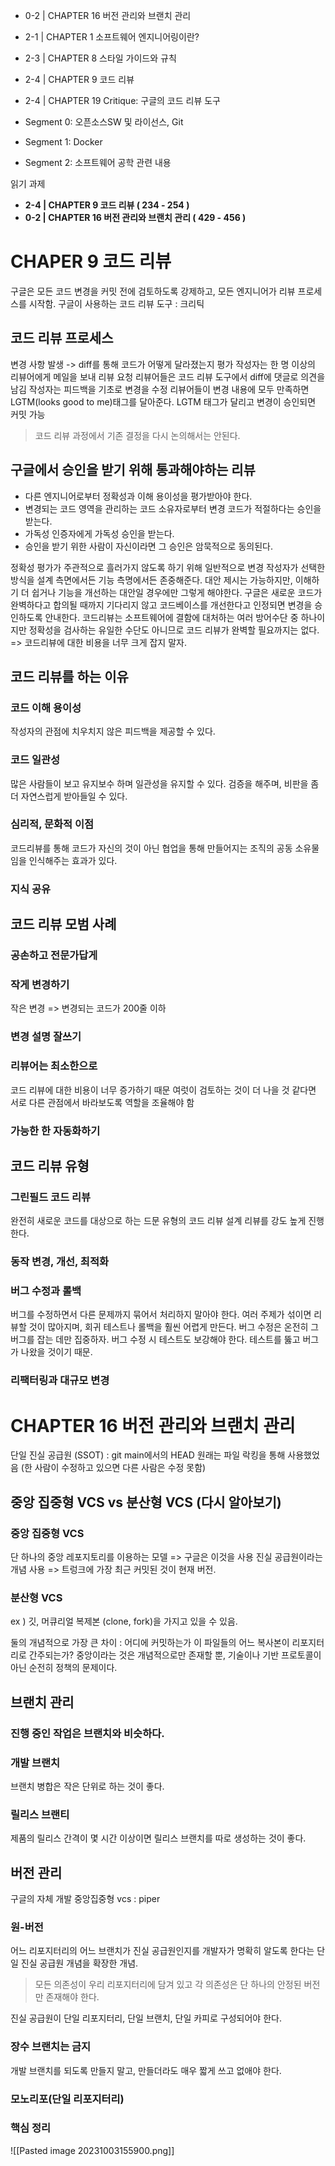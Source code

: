 - 0-2 | CHAPTER 16 버전 관리와 브랜치 관리
- 2-1 | CHAPTER 1 소프트웨어 엔지니어링이란?
- 2-3 | CHAPTER 8 스타일 가이드와 규칙
- 2-4 | CHAPTER 9 코드 리뷰
- 2-4 | CHAPTER 19 Critique: 구글의 코드 리뷰 도구

- Segment 0: 오픈소스SW 및 라이선스, Git
- Segment 1: Docker
- Segment 2: 소프트웨어 공학 관련 내용

읽기 과제
- **2-4 | CHAPTER 9 코드 리뷰 ( 234 - 254 )** 
- **0-2 | CHAPTER 16 버전 관리와 브랜치 관리 ( 429 - 456 )**

# CHAPER 9 코드 리뷰
구글은 모든 코드 변경을 커밋 전에 검토하도록 강제하고, 모든 엔지니어가 리뷰 프로세스를 시작함. 
구글이 사용하는 코드 리뷰 도구 : 크리틱
## 코드 리뷰 프로세스
변경 사항 발생 -> diff를 통해 코드가 어떻게 달라졌는지 평가
작성자는 한 명 이상의 리뷰어에게 메일을 보내 리뷰 요청
리뷰어들은 코드 리뷰 도구에서 diff에 댓글로 의견을 남김
작성자는 피드백을 기초로 변경을 수정
리뷰어들이 변경 내용에 모두 만족하면 LGTM(looks good to me)태그를 달아준다.
LGTM 태그가 달리고 변경이 승인되면 커밋 가능
> 코드 리뷰 과정에서 기존 결정을 다시 논의해서는 안된다.

## 구글에서 승인을 받기 위해 통과해야하는 리뷰
- 다른 엔지니어로부터 정확성과 이해 용이성을 평가받아야 한다.
- 변경되는 코드 영역을 관리하는 코드 소유자로부터 변경 코드가 적절하다는 승인을 받는다.
- 가독성 인증자에게 가독성 승인을 받는다.
- 승인을 받기 위한 사람이 자신이라면 그 승인은 암묵적으로 동의된다.

정확성 평가가 주관적으로 흘러가지 않도록 하기 위해 일반적으로 변경 작성자가 선택한 방식을 설계 측면에서든 기능 측명에서든  존중해준다. 대안 제시는 가능하지만, 이해하기 더 쉽거나 기능을 개선하는 대안일 경우에만 그렇게 해야한다.
구글은 새로운 코드가 완벽하다고 합의될 때까지 기다리지 않고 코드베이스를 개선한다고 인정되면 변경을 승인하도록 안내한다.
코드리뷰는 소프트웨어에 결함에 대처하는 여러 방어수단 중 하나이지만 정확성을 검사하는 유일한 수단도 아니므로 코드 리뷰가 완벽할 필요까지는 없다. => 코드리뷰에 대한 비용을 너무 크게 잡지 말자.

## 코드 리뷰를 하는 이유

### 코드 이해 용이성
작성자의 관점에 치우치지 않은 피드백을 제공할 수 있다.
### 코드 일관성
많은 사람들이 보고 유지보수 하며 일관성을 유지할 수 있다.
검증을 해주며, 비판을 좀 더 자연스럽게 받아들일 수 있다. 
### 심리적, 문화적 이점
코드리뷰를 통해 코드가 자신의 것이 아닌 협업을 통해 만들어지는 조직의 공동 소유물임을 인식해주는 효과가 있다.
### 지식 공유

## 코드 리뷰 모범 사례
### 공손하고 전문가답게

### 작게 변경하기
작은 변경 => 변경되는 코드가 200줄 이하

### 변경 설명 잘쓰기
### 리뷰어는 최소한으로
코드 리뷰에 대한 비용이 너무 증가하기 때문
여럿이 검토하는 것이 더 나을 것 같다면 서로 다른 관점에서 바라보도록 역할을 조율해야 함
### 가능한 한 자동화하기

## 코드 리뷰 유형
### 그린필드 코드 리뷰
완전히 새로운 코드를 대상으로 하는 드문 유형의 코드 리뷰
설계 리뷰를 강도 높게 진행한다.
### 동작 변경, 개선, 최적화
### 버그 수정과 롤백
버그를 수정하면서 다른 문제까지 묶어서 처리하지 말아야 한다.
여러 주제가 섞이면 리뷰할 것이 많아지며, 회귀 테스트나 롤백을 훨씬 어렵게 만든다.
버그 수정은 온전히 그 버그를 잡는 데만 집중하자.
버그 수정 시 테스트도 보강해야 한다. 테스트를 뚫고 버그가 나왔을 것이기 때문.
### 리팩터링과 대규모 변경

# CHAPTER 16 버전 관리와 브랜치 관리

단일 진실 공급원 (SSOT) : git main에서의 HEAD
원래는 파일 락킹을 통해 사용했었음 (한 사람이 수정하고 있으면 다른 사람은 수정 못함)

## 중앙 집중형 VCS vs 분산형 VCS (다시 알아보기)
### 중앙 집중형 VCS
단 하나의 중앙 레포지토리를 이용하는 모델 => 구글은 이것을 사용
진실 공급원이라는 개념 사용 => 트렁크에 가장 최근 커밋된 것이 현재 버전.
### 분산형 VCS
ex ) 깃, 머큐리얼
복제본 (clone, fork)을 가지고 있을 수 있음.

둘의 개념적으로 가장 큰 차이 : 어디에 커밋하는가 이 파일들의 어느 복사본이 리포지터리로 간주되는가?
중앙이라는 것은 개념적으로만 존재할 뿐, 기술이나 기반 프로토콜이 아닌 순전히 정책의 문제이다.
## 브랜치 관리
### 진행 중인 작업은 브랜치와 비슷하다.
### 개발 브랜치
브랜치 병합은 작은 단위로 하는 것이 좋다.
### 릴리스 브랜티
제품의 릴리스 간격이 몇 시간 이상이면 릴리스 브랜치를 따로 생성하는 것이 좋다.

## 버전 관리
구글의 자체 개발 중앙집중형 vcs : piper

### 원-버전
어느 리포지터리의 어느 브랜치가 진실 공급원인지를 개발자가 명확히 알도록 한다는 단일 진실 공급원 개념을 확장한 개념.
> 모든 의존성이 우리 리포지터리에 담겨 있고 각 의존성은 단 하나의 안정된 버전만 존재해야 한다.

진실 공급원이 단일 리포지터리, 단일 브랜치, 단일 카피로 구성되어야 한다.
### 장수 브랜치는 금지
개발 브랜치를 되도록 만들지 말고, 만들더라도 매우 짧게 쓰고 없애야 한다.
### 모노리포(단일 리포지터리)


### 핵심 정리
![[Pasted image 20231003155900.png]]
